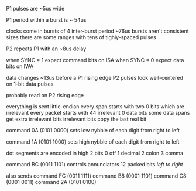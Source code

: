

P1 pulses are ~5us wide

P1 period within a burst is ~ 54us

clocks come in bursts of 4
inter-burst period ~76us
bursts aren't consistent sizes
there are some ranges with tens of tighly-spaced pulses

P2 repeats P1 with an ~8us delay



when SYNC = 1 expect command bits on ISA
when SYNC = 0 expect data bits on IWA

data changes ~13us before a P1 rising edge
P2 pulses look well-centered on 1-bit data pulses

probably read on P2 rising edge


everything is sent little-endian
every span starts with two 0 bits which are irrelevant
every packet starts with 44 irrelevant 0 data bits
some data spans get extra irrelevant bits
irrelevant bits copy the last real bit

command 0A (0101 0000)
sets low nybble of each digit
from right to left

command 1A (0101 1000)
sets high nybble of each digit
from right to left

dot segments are encoded in high 2 bits
  0  off
  1  decimal
  2  colon
  3  comma

command BC (0011 1101)
controls annunciators
12 packed bits _left to right_



also sends
command FC (0011 1111)
command B8 (0001 1101)
command C8 (0001 0011)
command 2A (0101 0100)


